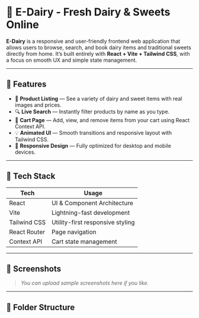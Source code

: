 # 🐄 E-Dairy - Fresh Dairy & Sweets Online

**E-Dairy** is a responsive and user-friendly frontend web application that allows users to browse, search, and book dairy items and traditional sweets directly from home. It’s built entirely with **React + Vite + Tailwind CSS**, with a focus on smooth UX and simple state management.

---

## 🌟 Features

- 🧁 **Product Listing** — See a variety of dairy and sweet items with real images and prices.
- 🔍 **Live Search** — Instantly filter products by name as you type.
- 🛒 **Cart Page** — Add, view, and remove items from your cart using React Context API.
- 💡 **Animated UI** — Smooth transitions and responsive layout with Tailwind CSS.
- 📱 **Responsive Design** — Fully optimized for desktop and mobile devices.

---

## 🚀 Tech Stack

| Tech           | Usage                            |
|----------------|----------------------------------|
| React          | UI & Component Architecture      |
| Vite           | Lightning-fast development       |
| Tailwind CSS   | Utility-first responsive styling |
| React Router   | Page navigation                  |
| Context API    | Cart state management            |

---

## 📸 Screenshots

> _You can upload sample screenshots here if you like._

---

## 📁 Folder Structure

